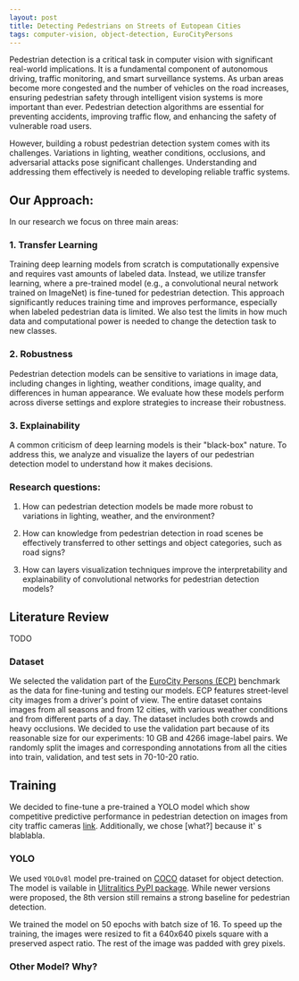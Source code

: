 ```yaml
---
layout: post
title: Detecting Pedestrians on Streets of Eutopean Cities
tags: computer-vision, object-detection, EuroCityPersons
---
```


<!-- ![alt text](Isolated.png "Title") -->

<!-- why interesting or why people should care. -->

<!-- ## Why Pedestrian Detection is Important and Why You Should Care -->

Pedestrian detection is a critical task in computer vision with significant real-world implications. It is a fundamental component of autonomous driving, traffic monitoring, and smart surveillance systems. As urban areas become more congested and the number of vehicles on the road increases, ensuring pedestrian safety through intelligent vision systems is more important than ever. Pedestrian detection algorithms are essential for preventing accidents, improving traffic flow, and enhancing the safety of vulnerable road users.

However, building a robust pedestrian detection system comes with its challenges. Variations in lighting, weather conditions, occlusions, and adversarial attacks pose significant challenges. Understanding and addressing them effectively is needed to developing reliable traffic systems.

## Our Approach:
In our research we focus on three main areas: 


### 1. Transfer Learning
Training deep learning models from scratch is computationally expensive and requires vast amounts of labeled data. Instead, we utilize transfer learning, where a pre-trained model (e.g., a convolutional neural network trained on ImageNet) is fine-tuned for pedestrian detection. This approach significantly reduces training time and improves performance, especially when labeled pedestrian data is limited. We also test the limits in how much data and computational power is needed to change the detection task to new classes.

### 2. Robustness
Pedestrian detection models can be sensitive to variations in image data, including changes in lighting, weather conditions, image quality, and differences in human appearance. We evaluate how these models perform across diverse settings and explore strategies to increase their robustness.

### 3. Explainability
A common criticism of deep learning models is their "black-box" nature. To address this, we analyze and visualize the layers of our pedestrian detection model to understand how it makes decisions.


### Research questions: 

1. How can pedestrian detection models be made more robust to variations in lighting, weather, and the environment?

2. How can knowledge from pedestrian detection in road scenes be effectively transferred to other settings and object categories, such as road signs?

3. How can layers visualization techniques improve the interpretability and explainability of convolutional networks for pedestrian detection models?

<!-- 346 WORDS -->

## Literature Review

TODO 

<!-- 
### Related research that we build upon:

how it's done now: what current typical approach(es)
Yolo v8 finetune becase: 
https://arxiv.org/pdf/2404.08081 

Fine tune DETR:
https://arxiv.org/abs/2005.12872
(here they user RL-DETR-L, we are going to use rtdetr_r50vd)

PED is pedestrian DETR:
https://arxiv.org/pdf/2012.06785

Add the prompt (trainable vector):
https://arxiv.org/abs/2203.12119


### For literature review:
MMPedestron:
https://arxiv.org/pdf/2407.10125v1
this uses IR pictures which are not always available - not good

https://arxiv.org/abs/2404.19299
The method enhances pedestrian detection, especially in challenging scenarios like small-scale or heavily occluded pedestrians.

https://arxiv.org/pdf/2304.03135
The paper proposes constructing a versatile pedestrian knowledge bank by extracting generalized pedestrian features from large-scale pretrained models

- https://github.com/hasanirtiza/Pedestron Pedestron
- https://arxiv.org/pdf/1703.06870 MaskRCNN
- https://arxiv.org/abs/1802.02611 DeepLabV3+
- https://arxiv.org/abs/1908.07919 HRNet
- https://arxiv.org/pdf/1506.02640 Yolo - train from scratch based on the paper
- - https://arxiv.org/pdf/2004.10934v1 Yolov4
- - https://yolov8.com/ Yolov8
- - https://arxiv.org/html/2502.12524v1 Yolov12
- https://arxiv.org/pdf/2211.07636v2 EVA
- https://arxiv.org/abs/1912.06218 YoLACAST++
- https://arxiv.org/abs/2001.00309 BlendMask

what is missing; what the problem is, and what consequences this problem has

explainability - layers vizualization
computationally heavy - trasfer learning trying to make it quick 
advesial attacs - trying to make it robust 

Other:
Integrate promts to existing architecture

what you propose (e.g. explanation of what you're gonna implement but in words)

# Plan
1. fine-tune YOLOv8 on our dataset
2. Answer research questions
3. Attempt a bigger model -->

### Dataset

We selected the validation part of the [EuroCity Persons (ECP)](https://eurocity-dataset.tudelft.nl/) benchmark as the data for fine-tuning and testing our models. ECP features street-level city images from a driver's point of view. The entire dataset contains images from all seasons and from 12 cities, with various weather conditions and from different parts of a day. The dataset includes both crowds and heavy occlusions. We decided to use the validation part because of its reasonable size for our experiments: 10 GB and 4266 image-label pairs. We randomly split the images and corresponding annotations from all the cities into train, validation, and test sets in 70-10-20 ratio.

## Training 

We decided to fine-tune a pre-trained a YOLO model which show competitive predictive performance in pedestrian detection on images from city traffic cameras [link](https://arxiv.org/pdf/2404.08081). Additionally, we chose [what?] because it' s blablabla.

### YOLO 

We used `YOLOv8l` model pre-trained on [COCO](https://cocodataset.org/#home) dataset for object detection. The model is vailable in [Ulitralitics PyPI package](https://pypi.org/project/ultralytics/). While newer versions were proposed, the 8th version still remains a strong baseline for pedestrian detection.

We trained the model on 50 epochs with batch size of 16. To speed up the training, the images were resized to fit a 640x640 pixels square with a preserved aspect ratio. The rest of the image was padded with grey pixels.

### Other Model? Why?

